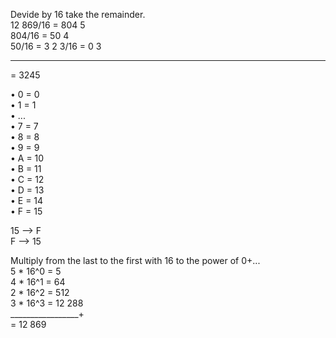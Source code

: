 Devide by 16 take the remainder.  
12 869/16 = 804 5  
804/16 = 50 4  
50/16 = 3 2
3/16 = 0 3  
_________________ 
= 3245  
  
• 0 = 0  
• 1 = 1  
• ...  
• 7 = 7  
• 8 = 8  
• 9 = 9  
• A = 10  
• B = 11  
• C = 12  
• D = 13  
• E = 14  
• F = 15  

15 --> F  
F --> 15  

Multiply from the last to the first with 16 to the power of 0+...  
5 * 16^0 = 5  
4 * 16^1 = 64  
2 * 16^2 = 512  
3 * 16^3 = 12 288  
_________________+  
= 12 869  
